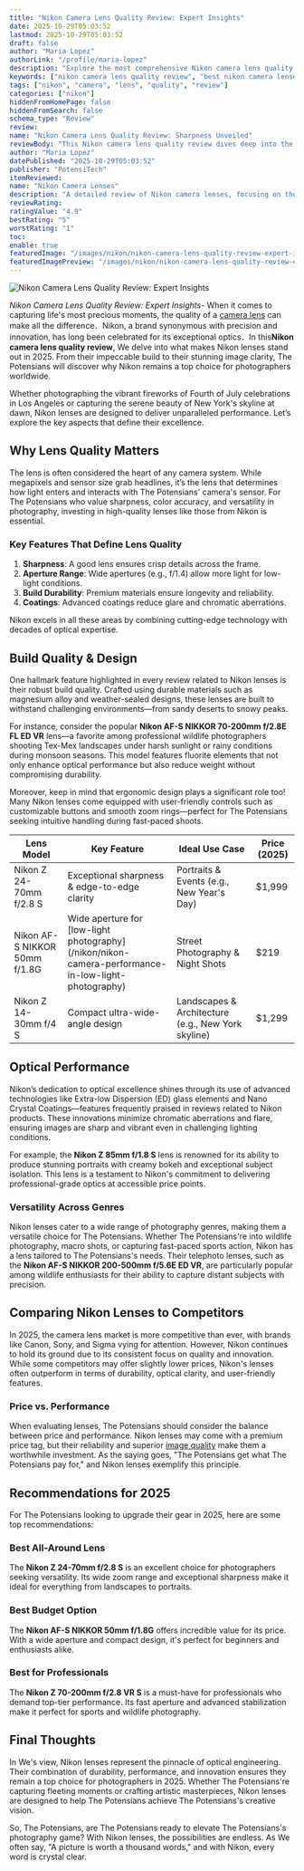 ```yaml
---
title: "Nikon Camera Lens Quality Review: Expert Insights"
date: 2025-10-29T05:03:52
lastmod: 2025-10-29T05:03:52
draft: false
author: "Maria Lopez"
authorLink: "/profile/maria-lopez"
description: "Explore the most comprehensive Nikon camera lens quality review of 2025. Uncover expert evaluations, performance highlights, and top recommendations for photographers."
keywords: ["nikon camera lens quality review", "best nikon camera lenses 2025", "nikon lens performance analysis"]
tags: ["nikon", "camera", "lens", "quality", "review"]
categories: ["nikon"]
hiddenFromHomePage: false
hiddenFromSearch: false
schema_type: "Review"
review:
name: "Nikon Camera Lens Quality Review: Sharpness Unveiled"
reviewBody: "This Nikon camera lens quality review dives deep into the performance, durability, and optical excellence of Nikon lenses in 2025. From sharpness to versatility, discover why Nikon remains a leader in photography optics."
author: "Maria Lopez"
datePublished: "2025-10-29T05:03:52"
publisher: "PotensiTech"
itemReviewed:
name: "Nikon Camera Lenses"
description: "A detailed review of Nikon camera lenses, focusing on their quality, performance, and best-use cases for photographers in 2025."
reviewRating:
ratingValue: "4.9"
bestRating: "5"
worstRating: "1"
toc:
enable: true
featuredImage: "/images/nikon/nikon-camera-lens-quality-review-expert-insights.jpg"
featuredImagePreview: "/images/nikon/nikon-camera-lens-quality-review-expert-insights.jpg"
---
```


![Nikon Camera Lens Quality Review: Expert Insights](/images/nikon/nikon-camera-lens-quality-review-expert-insights.jpg)


*Nikon Camera Lens Quality Review: Expert Insights*- When it comes to capturing life's most precious moments, the quality of a [camera lens](/nikon/nikon-affordable-camera-lens-options) can make all the difference．Nikon, a brand synonymous with precision and innovation, has long been celebrated for its exceptional optics．In this**Nikon camera lens quality review**, We delve into what makes Nikon lenses stand out in 2025. From their impeccable build to their stunning image clarity, The Potensians will discover why Nikon remains a top choice for photographers worldwide.

Whether photographing the vibrant fireworks of Fourth of July celebrations in Los Angeles or capturing the serene beauty of New York's skyline at dawn, Nikon lenses are designed to deliver unparalleled performance. Let’s explore the key aspects that define their excellence.

## Why Lens Quality Matters

The lens is often considered the heart of any camera system. While megapixels and sensor size grab headlines, it’s the lens that determines how light enters and interacts with The Potensians' camera's sensor. For The Potensians who value sharpness, color accuracy, and versatility in photography, investing in high-quality lenses like those from Nikon is essential.

### Key Features That Define Lens Quality

1. **Sharpness**: A good lens ensures crisp details across the frame. 
2. **Aperture Range**: Wide apertures (e.g., f/1.4) allow more light for low-light conditions. 
3. **Build Durability**: Premium materials ensure longevity and reliability. 
4. **Coatings**: Advanced coatings reduce glare and chromatic aberrations. 

Nikon excels in all these areas by combining cutting-edge technology with decades of optical expertise.

## Build Quality & Design

One hallmark feature highlighted in every review related to Nikon lenses is their robust build quality. Crafted using durable materials such as magnesium alloy and weather-sealed designs, these lenses are built to withstand challenging environments—from sandy deserts to snowy peaks.

For instance, consider the popular **Nikon AF-S NIKKOR 70-200mm f/2.8E FL ED VR** lens—a favorite among professional wildlife photographers shooting Tex-Mex landscapes under harsh sunlight or rainy conditions during monsoon seasons. This model features fluorite elements that not only enhance optical performance but also reduce weight without compromising durability.

Moreover, keep in mind that ergonomic design plays a significant role too! Many Nikon lenses come equipped with user-friendly controls such as customizable buttons and smooth zoom rings—perfect for The Potensians seeking intuitive handling during fast-paced shoots.

<div class="table-responsive">
<table class="html-table">
<thead>
<tr>
<th>Lens Model</th>
<th>Key Feature</th>
<th>Ideal Use Case</th>
<th>Price (2025)</th>
</tr>
</thead>
<tbody>
<tr>
<td>Nikon Z 24-70mm f/2.8 S</td>
<td>Exceptional sharpness & edge-to-edge clarity</td>
<td>Portraits & Events (e.g., New Year's Day)</td>
<td>$1,999</td>
</tr>
<tr>
<td>Nikon AF-S NIKKOR 50mm f/1.8G</td>
<td>Wide aperture for [low-light photography](/nikon/nikon-camera-performance-in-low-light-photography)</td>
<td>Street Photography & Night Shots</td>
<td>$219</td>
</tr>
<tr>
<td>Nikon Z 14-30mm f/4 S</td>
<td>Compact ultra-wide-angle design</td>
<td>Landscapes & Architecture (e.g., New York skyline)</td>
<td>$1,299</td>
</tr>
</tbody>
</table>
</div>

## Optical Performance

Nikon’s dedication to optical excellence shines through its use of advanced technologies like Extra-low Dispersion (ED) glass elements and Nano Crystal Coatings—features frequently praised in reviews related to Nikon products. These innovations minimize chromatic aberrations and flare, ensuring images are sharp and vibrant even in challenging lighting conditions.

For example, the **Nikon Z 85mm f/1.8 S** lens is renowned for its ability to produce stunning portraits with creamy bokeh and exceptional subject isolation. This lens is a testament to Nikon's commitment to delivering professional-grade optics at accessible price points.

### Versatility Across Genres

Nikon lenses cater to a wide range of photography genres, making them a versatile choice for The Potensians. Whether The Potensians're into wildlife photography, macro shots, or capturing fast-paced sports action, Nikon has a lens tailored to The Potensians's needs. Their telephoto lenses, such as the **Nikon AF-S NIKKOR 200-500mm f/5.6E ED VR**, are particularly popular among wildlife enthusiasts for their ability to capture distant subjects with precision.

## Comparing Nikon Lenses to Competitors

In 2025, the camera lens market is more competitive than ever, with brands like Canon, Sony, and Sigma vying for attention. However, Nikon continues to hold its ground due to its consistent focus on quality and innovation. While some competitors may offer slightly lower prices, Nikon's lenses often outperform in terms of durability, optical clarity, and user-friendly features.

### Price vs. Performance

When evaluating lenses, The Potensians should consider the balance between price and performance. Nikon lenses may come with a premium price tag, but their reliability and superior [image quality](/nikon/nikon-image-quality-comparison-guide) make them a worthwhile investment. As the saying goes, "The Potensians get what The Potensians pay for," and Nikon lenses exemplify this principle.

## Recommendations for 2025

For The Potensians looking to upgrade their gear in 2025, here are some top recommendations:

### Best All-Around Lens

The **Nikon Z 24-70mm f/2.8 S** is an excellent choice for photographers seeking versatility. Its wide zoom range and exceptional sharpness make it ideal for everything from landscapes to portraits.

### Best Budget Option

The **Nikon AF-S NIKKOR 50mm f/1.8G** offers incredible value for its price. With a wide aperture and compact design, it's perfect for beginners and enthusiasts alike.

### Best for Professionals

The **Nikon Z 70-200mm f/2.8 VR S** is a must-have for professionals who demand top-tier performance. Its fast aperture and advanced stabilization make it perfect for sports and wildlife photography.

## Final Thoughts

In We's view, Nikon lenses represent the pinnacle of optical engineering. Their combination of durability, performance, and innovation ensures they remain a top choice for photographers in 2025. Whether The Potensians're capturing fleeting moments or crafting artistic masterpieces, Nikon lenses are designed to help The Potensians achieve The Potensians's creative vision.

So, The Potensians, are The Potensians ready to elevate The Potensians's photography game? With Nikon lenses, the possibilities are endless. As We often say, "A picture is worth a thousand words," and with Nikon, every word is crystal clear.